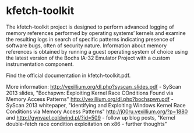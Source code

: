 kfetch-toolkit
==============

The kfetch-toolkit project is designed to perform advanced logging of memory references performed by operating systems’ kernels and examine the resulting logs in search of specific patterns indicating presence of software bugs, often of security nature. Information about memory references is obtained by running a guest operating system of choice using the latest version of the Bochs IA-32 Emulator Project  with a custom instrumentation component.

Find the official documentation in kfetch-toolkit.pdf.

More information:
http://vexillium.org/dl.php?syscan_slides.pdf - SyScan 2013 slides, "Bochspwn: Exploiting Kernel Race COnditions Found via Memory Access Patterns"
http://vexillium.org/dl.php?bochspwn.pdf - SyScan 2013 whitepaper, "Identifying and Exploiting Windows Kernel Race Conditions via Memory Access Patterns"
http://j00ru.vexillium.org/?p=1880 and http://gynvael.coldwind.pl/?id=509 - follow up blog posts, "Kernel double-fetch race condition exploitation on x86 - further thoughts"
